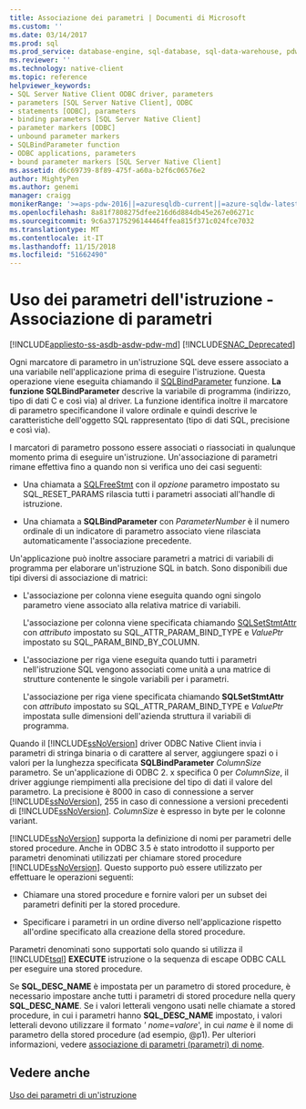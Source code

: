 ```yaml
---
title: Associazione dei parametri | Documenti di Microsoft
ms.custom: ''
ms.date: 03/14/2017
ms.prod: sql
ms.prod_service: database-engine, sql-database, sql-data-warehouse, pdw
ms.reviewer: ''
ms.technology: native-client
ms.topic: reference
helpviewer_keywords:
- SQL Server Native Client ODBC driver, parameters
- parameters [SQL Server Native Client], ODBC
- statements [ODBC], parameters
- binding parameters [SQL Server Native Client]
- parameter markers [ODBC]
- unbound parameter markers
- SQLBindParameter function
- ODBC applications, parameters
- bound parameter markers [SQL Server Native Client]
ms.assetid: d6c69739-8f89-475f-a60a-b2f6c06576e2
author: MightyPen
ms.author: genemi
manager: craigg
monikerRange: '>=aps-pdw-2016||=azuresqldb-current||=azure-sqldw-latest||>=sql-server-2016||=sqlallproducts-allversions||>=sql-server-linux-2017||=azuresqldb-mi-current'
ms.openlocfilehash: 8a81f7808275dfee216d6d884db45e267e06271c
ms.sourcegitcommit: 9c6a37175296144464ffea815f371c024fce7032
ms.translationtype: MT
ms.contentlocale: it-IT
ms.lasthandoff: 11/15/2018
ms.locfileid: "51662490"
---
```

# <a name="using-statement-parameters---binding-parameters"></a>Uso dei parametri dell'istruzione - Associazione di parametri
[!INCLUDE[appliesto-ss-asdb-asdw-pdw-md](../../includes/appliesto-ss-asdb-asdw-pdw-md.md)]
[!INCLUDE[SNAC_Deprecated](../../includes/snac-deprecated.md)]

  Ogni marcatore di parametro in un'istruzione SQL deve essere associato a una variabile nell'applicazione prima di eseguire l'istruzione. Questa operazione viene eseguita chiamando il [SQLBindParameter](../../relational-databases/native-client-odbc-api/sqlbindparameter.md) funzione. **La funzione SQLBindParameter** descrive la variabile di programma (indirizzo, tipo di dati C e così via) al driver. La funzione identifica inoltre il marcatore di parametro specificandone il valore ordinale e quindi descrive le caratteristiche dell'oggetto SQL rappresentato (tipo di dati SQL, precisione e così via).  
  
 I marcatori di parametro possono essere associati o riassociati in qualunque momento prima di eseguire un'istruzione. Un'associazione di parametri rimane effettiva fino a quando non si verifica uno dei casi seguenti:  
  
-   Una chiamata a [SQLFreeStmt](../../relational-databases/native-client-odbc-api/sqlfreestmt.md) con il *opzione* parametro impostato su SQL_RESET_PARAMS rilascia tutti i parametri associati all'handle di istruzione.  
  
-   Una chiamata a **SQLBindParameter** con *ParameterNumber* è il numero ordinale di un indicatore di parametro associato viene rilasciata automaticamente l'associazione precedente.  
  
 Un'applicazione può inoltre associare parametri a matrici di variabili di programma per elaborare un'istruzione SQL in batch. Sono disponibili due tipi diversi di associazione di matrici:  
  
-   L'associazione per colonna viene eseguita quando ogni singolo parametro viene associato alla relativa matrice di variabili.  
  
     L'associazione per colonna viene specificata chiamando [SQLSetStmtAttr](../../relational-databases/native-client-odbc-api/sqlsetstmtattr.md) con *attributo* impostato su SQL_ATTR_PARAM_BIND_TYPE e *ValuePtr* impostato su SQL_PARAM_BIND_BY_COLUMN.  
  
-   L'associazione per riga viene eseguita quando tutti i parametri nell'istruzione SQL vengono associati come unità a una matrice di strutture contenente le singole variabili per i parametri.  
  
     L'associazione per riga viene specificata chiamando **SQLSetStmtAttr** con *attributo* impostato su SQL_ATTR_PARAM_BIND_TYPE e *ValuePtr* impostata sulle dimensioni dell'azienda struttura il variabili di programma.  
  
 Quando il [!INCLUDE[ssNoVersion](../../includes/ssnoversion-md.md)] driver ODBC Native Client invia i parametri di stringa binaria o di carattere al server, aggiungere spazi o i valori per la lunghezza specificata **SQLBindParameter** *ColumnSize* parametro. Se un'applicazione di ODBC 2. x specifica 0 per *ColumnSize*, il driver aggiunge riempimenti alla precisione del tipo di dati il valore del parametro. La precisione è 8000 in caso di connessione a server [!INCLUDE[ssNoVersion](../../includes/ssnoversion-md.md)], 255 in caso di connessione a versioni precedenti di [!INCLUDE[ssNoVersion](../../includes/ssnoversion-md.md)]. *ColumnSize* è espresso in byte per le colonne variant.  
  
 [!INCLUDE[ssNoVersion](../../includes/ssnoversion-md.md)] supporta la definizione di nomi per parametri delle stored procedure. Anche in ODBC 3.5 è stato introdotto il supporto per parametri denominati utilizzati per chiamare stored procedure [!INCLUDE[ssNoVersion](../../includes/ssnoversion-md.md)]. Questo supporto può essere utilizzato per effettuare le operazioni seguenti:  
  
-   Chiamare una stored procedure e fornire valori per un subset dei parametri definiti per la stored procedure.  
  
-   Specificare i parametri in un ordine diverso nell'applicazione rispetto all'ordine specificato alla creazione della stored procedure.  
  
 Parametri denominati sono supportati solo quando si utilizza il [!INCLUDE[tsql](../../includes/tsql-md.md)] **EXECUTE** istruzione o la sequenza di escape ODBC CALL per eseguire una stored procedure.  
  
 Se **SQL_DESC_NAME** è impostata per un parametro di stored procedure, è necessario impostare anche tutti i parametri di stored procedure nella query **SQL_DESC_NAME**.  Se i valori letterali vengono usati nelle chiamate a stored procedure, in cui i parametri hanno **SQL_DESC_NAME** impostato, i valori letterali devono utilizzare il formato *' nome*=*valore*', in cui *name* è il nome di parametro della stored procedure (ad esempio, @p1). Per ulteriori informazioni, vedere [associazione di parametri (parametri) di nome](https://go.microsoft.com/fwlink/?LinkId=167215).  
  
## <a name="see-also"></a>Vedere anche  
 [Uso dei parametri di un'istruzione](../../relational-databases/native-client-odbc-queries/using-statement-parameters.md)  
  
  
